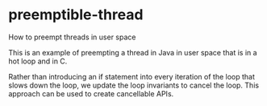 # preemptible-thread
How to preempt threads in user space

This is an example of preempting a thread in Java in user space that is in a hot loop and in C.

Rather than introducing an if statement into every iteration of the loop that slows down the loop, we update the loop invariants to cancel the loop. This approach can be used to create cancellable APIs.

